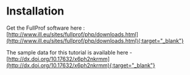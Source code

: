 # Installation
Get the FullProf software here : [http://www.ill.eu/sites/fullprof/php/downloads.html](http://www.ill.eu/sites/fullprof/php/downloads.html){:target="_blank"}

The sample data for this tutorial is available here - [http://dx.doi.org/10.17632/x6ph2nkrmm](http://dx.doi.org/10.17632/x6ph2nkrmm){:target="_blank"}
